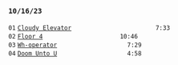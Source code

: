 ### `10/16/23`
`01` [`Cloudy Elevator`](cloudy-elevator.mp3)            `7:33`  
`02` [`Floor 4`](floor-4.mp3)           `10:46`  
`03` [`Wh-operator`](wh-operator.mp3)          `7:29`  
`04` [`Doom Unto U`](doom-unto-u.mp3)          `4:58`